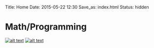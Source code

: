 Title: Home
Date: 2015-05-22 12:30
Save_as: index.html
Status: hidden

# Math/Programming
[![alt text]({filename}/images/rsz_bmotion.jpg "Brownian motion")](brownian-motion.html) [![alt text]({filename}/images/rsz_face-verification.jpg "Face Verification")](face-verification.html)

